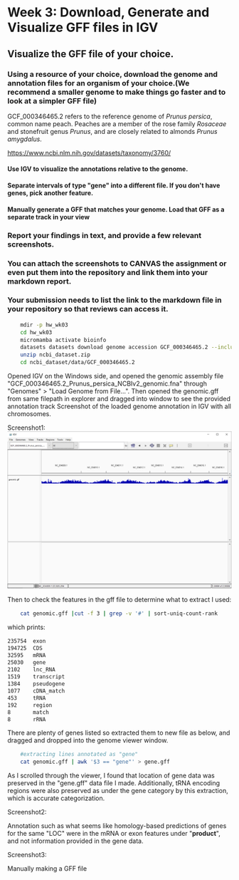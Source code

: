 # Week 3: Download, Generate and Visualize GFF files in IGV

## Visualize the GFF file of your choice.

### Using a resource of your choice, download the genome and annotation files for an organism of your choice.(We recommend a smaller genome to make things go faster and to look at a simpler GFF file)

GCF_000346465.2 refers to the reference genome of *Prunus persica*, common name peach. Peaches are a member of the rose family *Rosaceae* and stonefruit genus *Prunus*, and are closely related to almonds *Prunus amygdalus*.

https://www.ncbi.nlm.nih.gov/datasets/taxonomy/3760/ 

#### Use IGV to visualize the annotations relative to the genome.

#### Separate intervals of type "gene" into a different file. If you don't have genes, pick another feature.

#### Manually generate a GFF that matches your genome. Load that GFF as a separate track in your view

### Report your findings in text, and provide a few relevant screenshots.

### You can attach the screenshots to CANVAS the assignment or even put them into the repository and link them into your markdown report.

### Your submission needs to list the link to the markdown file in your repository so that reviews can access it.

```bash
    mdir -p hw_wk03
    cd hw_wk03
    micromamba activate bioinfo
    datasets datasets download genome accession GCF_000346465.2 --include gff3,cds,protein,genome
    unzip ncbi_dataset.zip
    cd ncbi_dataset/data/GCF_000346465.2
```

Opened IGV on the Windows side, and opened the genomic assembly file "GCF_000346465.2_Prunus_persica_NCBIv2_genomic.fna" through "Genomes" > "Load Genome from File...". Then opened the genomic.gff from same filepath in explorer and dragged into window to see the provided annotation track Screenshot of the loaded genome annotation in IGV with all chromosomes. 

Screenshot1:
![screenshot1 loaded annotation](https://github.com/rituaria/f24_bmmb852_ritu/blob/main/hw_03/hw_03_1_loadedannotation.PNG)


Then to check the features in the gff file to determine what to extract I used:

```bash    
    cat genomic.gff |cut -f 3 | grep -v '#' | sort-uniq-count-rank

```

which prints:

```
235754  exon
194725  CDS
32595   mRNA
25030   gene
2102    lnc_RNA
1519    transcript
1384    pseudogene
1077    cDNA_match
453     tRNA
192     region
8       match
8       rRNA
```

There are plenty of genes listed so extracted them to new file as below, and dragged and dropped into the genome viewer window.

```bash
    #extracting lines annotated as "gene"
    cat genomic.gff | awk '$3 == "gene"' > gene.gff
```

As I scrolled through the viewer, I found that location of gene data was preserved in the "gene.gff" data file I made. Additionally, tRNA encoding regions were also preserved as under the gene category by this extraction, which is accurate categorization. 

Screenshot2:





Annotation such as what seems like homology-based predictions of genes for the same "LOC" were in the mRNA or exon features under "**product**", and not information provided in the gene data. 

Screenshot3:




Manually making a GFF file